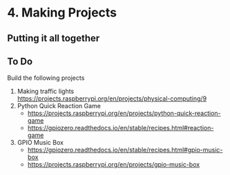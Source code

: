 # 4. Making Projects

## Putting it all together

## To Do

Build the following projects

1. Making traffic lights https://projects.raspberrypi.org/en/projects/physical-computing/9
2. Python Quick Reaction Game 
    - https://projects.raspberrypi.org/en/projects/python-quick-reaction-game
    - https://gpiozero.readthedocs.io/en/stable/recipes.html#reaction-game
3. GPIO Music Box 
    - https://gpiozero.readthedocs.io/en/stable/recipes.html#gpio-music-box
    - https://projects.raspberrypi.org/en/projects/gpio-music-box
